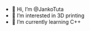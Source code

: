 - 👋 Hi, I’m @JankoTuta
- 👀 I’m interested in 3D printing
- 🌱 I’m currently learning C++


<!---
JankoTuta/JankoTuta is a ✨ special ✨ repository because its `README.md` (this file) appears on your GitHub profile.
You can click the Preview link to take a look at your changes.
--->
